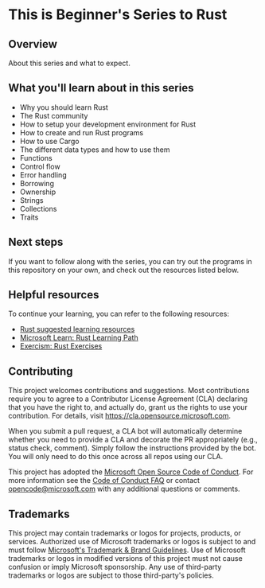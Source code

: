 # This is Beginner's Series to Rust

## Overview

About this series and what to expect.

## What you'll learn about in this series

- Why you  should learn Rust
- The Rust community
- How to setup your development environment for Rust
- How to create and run Rust programs
- How to use Cargo
- The different data types and how to use them
- Functions
- Control flow
- Error handling
- Borrowing
- Ownership
- Strings
- Collections
- Traits

## Next steps

If you want to follow along with the series, you can try out the programs in this repository on your own, and check out the resources listed below.

## Helpful resources

To continue your learning, you can refer to the following resources:

- [Rust suggested learning resources](https://www.rust-lang.org/learn)
- [Microsoft Learn: Rust Learning Path](https://docs.microsoft.com/learn/paths/rust-first-steps/?WT.mc_id=academic-29077-cxa)
- [Exercism: Rust Exercises](https://exercism.io/tracks/rust)

## Contributing

This project welcomes contributions and suggestions.  Most contributions require you to agree to a
Contributor License Agreement (CLA) declaring that you have the right to, and actually do, grant us
the rights to use your contribution. For details, visit https://cla.opensource.microsoft.com.

When you submit a pull request, a CLA bot will automatically determine whether you need to provide
a CLA and decorate the PR appropriately (e.g., status check, comment). Simply follow the instructions
provided by the bot. You will only need to do this once across all repos using our CLA.

This project has adopted the [Microsoft Open Source Code of Conduct](https://opensource.microsoft.com/codeofconduct/).
For more information see the [Code of Conduct FAQ](https://opensource.microsoft.com/codeofconduct/faq/) or
contact [opencode@microsoft.com](mailto:opencode@microsoft.com) with any additional questions or comments.

## Trademarks

This project may contain trademarks or logos for projects, products, or services. Authorized use of Microsoft 
trademarks or logos is subject to and must follow 
[Microsoft's Trademark & Brand Guidelines](https://www.microsoft.com/en-us/legal/intellectualproperty/trademarks/usage/general).
Use of Microsoft trademarks or logos in modified versions of this project must not cause confusion or imply Microsoft sponsorship.
Any use of third-party trademarks or logos are subject to those third-party's policies.
